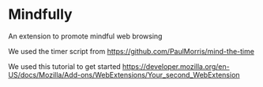 # Mindfully
An extension to promote mindful web browsing

We used the timer script from https://github.com/PaulMorris/mind-the-time


We used this tutorial to get started https://developer.mozilla.org/en-US/docs/Mozilla/Add-ons/WebExtensions/Your_second_WebExtension 
